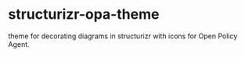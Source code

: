 # structurizr-opa-theme
theme for decorating diagrams in structurizr with icons for Open Policy Agent.
